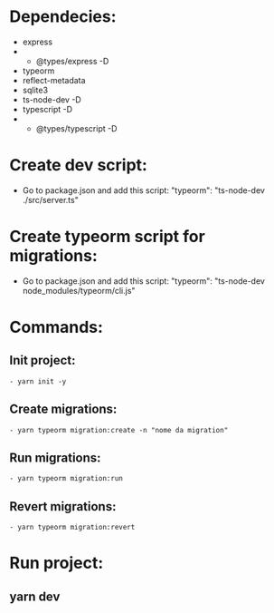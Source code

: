 # Dependecies:
  - express
  - - @types/express -D
  - typeorm
  - reflect-metadata
  - sqlite3
  - ts-node-dev -D
  - typescript -D
  - - @types/typescript -D

# Create dev script:
  - Go to package.json and add this script: "typeorm": "ts-node-dev ./src/server.ts"

# Create typeorm script for migrations:
  - Go to package.json and add this script: "typeorm": "ts-node-dev node_modules/typeorm/cli.js"

# Commands:
  ## Init project:
    - yarn init -y
  ## Create migrations:
    - yarn typeorm migration:create -n "nome da migration"
  ## Run migrations:
    - yarn typeorm migration:run
  ## Revert migrations:
    - yarn typeorm migration:revert

# Run project:
  ## yarn dev